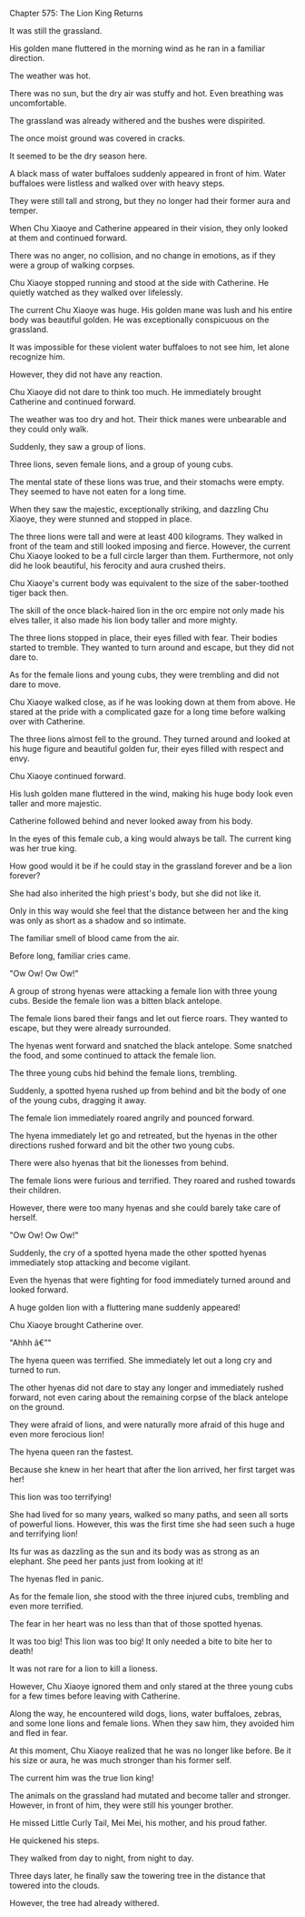Chapter 575: The Lion King Returns

It was still the grassland.

His golden mane fluttered in the morning wind as he ran in a familiar direction.

The weather was hot.

There was no sun, but the dry air was stuffy and hot. Even breathing was uncomfortable.

The grassland was already withered and the bushes were dispirited.

The once moist ground was covered in cracks.

It seemed to be the dry season here.

A black mass of water buffaloes suddenly appeared in front of him. Water buffaloes were listless and walked over with heavy steps.

They were still tall and strong, but they no longer had their former aura and temper.

When Chu Xiaoye and Catherine appeared in their vision, they only looked at them and continued forward.

There was no anger, no collision, and no change in emotions, as if they were a group of walking corpses.

Chu Xiaoye stopped running and stood at the side with Catherine. He quietly watched as they walked over lifelessly.

The current Chu Xiaoye was huge. His golden mane was lush and his entire body was beautiful golden. He was exceptionally conspicuous on the grassland.

It was impossible for these violent water buffaloes to not see him, let alone recognize him.

However, they did not have any reaction.

Chu Xiaoye did not dare to think too much. He immediately brought Catherine and continued forward.

The weather was too dry and hot. Their thick manes were unbearable and they could only walk.

Suddenly, they saw a group of lions.

Three lions, seven female lions, and a group of young cubs.

The mental state of these lions was true, and their stomachs were empty. They seemed to have not eaten for a long time.

When they saw the majestic, exceptionally striking, and dazzling Chu Xiaoye, they were stunned and stopped in place.

The three lions were tall and were at least 400 kilograms. They walked in front of the team and still looked imposing and fierce. However, the current Chu Xiaoye looked to be a full circle larger than them. Furthermore, not only did he look beautiful, his ferocity and aura crushed theirs.

Chu Xiaoye's current body was equivalent to the size of the saber-toothed tiger back then.

The skill of the once black-haired lion in the orc empire not only made his elves taller, it also made his lion body taller and more mighty.

The three lions stopped in place, their eyes filled with fear. Their bodies started to tremble. They wanted to turn around and escape, but they did not dare to.

As for the female lions and young cubs, they were trembling and did not dare to move.

Chu Xiaoye walked close, as if he was looking down at them from above. He stared at the pride with a complicated gaze for a long time before walking over with Catherine.

The three lions almost fell to the ground. They turned around and looked at his huge figure and beautiful golden fur, their eyes filled with respect and envy.

Chu Xiaoye continued forward.

His lush golden mane fluttered in the wind, making his huge body look even taller and more majestic.

Catherine followed behind and never looked away from his body.

In the eyes of this female cub, a king would always be tall. The current king was her true king.

How good would it be if he could stay in the grassland forever and be a lion forever?

She had also inherited the high priest's body, but she did not like it.

Only in this way would she feel that the distance between her and the king was only as short as a shadow and so intimate.

The familiar smell of blood came from the air.

Before long, familiar cries came.

"Ow Ow\! Ow Ow\!"

A group of strong hyenas were attacking a female lion with three young cubs. Beside the female lion was a bitten black antelope.

The female lions bared their fangs and let out fierce roars. They wanted to escape, but they were already surrounded.

The hyenas went forward and snatched the black antelope. Some snatched the food, and some continued to attack the female lion.

The three young cubs hid behind the female lions, trembling.

Suddenly, a spotted hyena rushed up from behind and bit the body of one of the young cubs, dragging it away.

The female lion immediately roared angrily and pounced forward.

The hyena immediately let go and retreated, but the hyenas in the other directions rushed forward and bit the other two young cubs.

There were also hyenas that bit the lionesses from behind.

The female lions were furious and terrified. They roared and rushed towards their children.

However, there were too many hyenas and she could barely take care of herself.

"Ow Ow\! Ow Ow\!"

Suddenly, the cry of a spotted hyena made the other spotted hyenas immediately stop attacking and become vigilant.

Even the hyenas that were fighting for food immediately turned around and looked forward.

A huge golden lion with a fluttering mane suddenly appeared\!

Chu Xiaoye brought Catherine over.

"Ahhh â€”"

The hyena queen was terrified. She immediately let out a long cry and turned to run.

The other hyenas did not dare to stay any longer and immediately rushed forward, not even caring about the remaining corpse of the black antelope on the ground.

They were afraid of lions, and were naturally more afraid of this huge and even more ferocious lion\!

The hyena queen ran the fastest.

Because she knew in her heart that after the lion arrived, her first target was her\!

This lion was too terrifying\!

She had lived for so many years, walked so many paths, and seen all sorts of powerful lions. However, this was the first time she had seen such a huge and terrifying lion\!

Its fur was as dazzling as the sun and its body was as strong as an elephant. She peed her pants just from looking at it\!

The hyenas fled in panic.

As for the female lion, she stood with the three injured cubs, trembling and even more terrified.

The fear in her heart was no less than that of those spotted hyenas.

It was too big\! This lion was too big\! It only needed a bite to bite her to death\!

It was not rare for a lion to kill a lioness.

However, Chu Xiaoye ignored them and only stared at the three young cubs for a few times before leaving with Catherine.

Along the way, he encountered wild dogs, lions, water buffaloes, zebras, and some lone lions and female lions. When they saw him, they avoided him and fled in fear.

At this moment, Chu Xiaoye realized that he was no longer like before. Be it his size or aura, he was much stronger than his former self.

The current him was the true lion king\!

The animals on the grassland had mutated and become taller and stronger. However, in front of him, they were still his younger brother.

He missed Little Curly Tail, Mei Mei, his mother, and his proud father.

He quickened his steps.

They walked from day to night, from night to day.

Three days later, he finally saw the towering tree in the distance that towered into the clouds.

However, the tree had already withered.